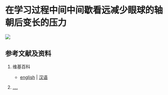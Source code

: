 # 在学习过程中间中间歇看远减少眼球的轴朝后变长的压力

![](/images/近视防控系列方法的背后原理/在学习过程中间中间歇看远减少眼球的轴朝后变长的压力/1a1.jpg)

## 参考文献及资料

1. 维基百科
	- [english](.....) | [汉语](...)

2. [....](https://web.archive.org/web/20120520061156/http://www.sitance.com/cause/index.php) 


